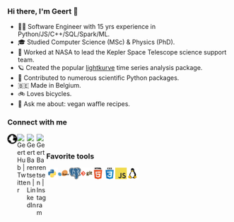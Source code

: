 ### Hi there, I'm Geert 👋

- 👨‍💻 Software Engineer with 15 yrs experience in Python/JS/C++/SQL/Spark/ML.
- 🎓 Studied Computer Science (MSc) & Physics (PhD).
- 🚀 Worked at NASA to lead the Kepler Space Telescope science support team.
- 🪐 Created the popular [lightkurve](https://github.com/lightkurve/lightkurve) time series analysis package.
- 🐍 Contributed to numerous scientific Python packages.
- 🇧🇪 Made in Belgium.
- 🚲 Loves bicycles.
- 💬 Ask me about: vegan waffle recipes.

### Connect with me

[<img align="left" alt="geert.io" width="22px" src="https://raw.githubusercontent.com/iconic/open-iconic/master/svg/globe.svg" />][website]
[<img align="left" alt="GeertHub | Twitter" width="22px" src="https://cdn.jsdelivr.net/npm/simple-icons@v3/icons/twitter.svg" />][twitter]
[<img align="left" alt="Geert Barentsen | LinkedIn" width="22px" src="https://cdn.jsdelivr.net/npm/simple-icons@v3/icons/linkedin.svg" />][linkedin]
[<img align="left" alt="Geert Barentsen | Instagram" width="22px" src="https://cdn.jsdelivr.net/npm/simple-icons@v3/icons/instagram.svg" />][instagram]

<br/>

### Favorite tools

<img align="left" alt="Python" width="26px" src="https://raw.githubusercontent.com/github/explore/80688e429a7d4ef2fca1e82350fe8e3517d3494d/topics/python/python.png">
<img align="left" alt="SciKit-Learn" width="26px" src="https://raw.githubusercontent.com/github/explore/80688e429a7d4ef2fca1e82350fe8e3517d3494d/topics/scikit-learn/scikit-learn.png">
<img align="left" alt="PostgreSQL" width="26px" src="https://raw.githubusercontent.com/github/explore/80688e429a7d4ef2fca1e82350fe8e3517d3494d/topics/postgresql/postgresql.png">
<img align="left" alt="Git" width="26px" src="https://raw.githubusercontent.com/github/explore/80688e429a7d4ef2fca1e82350fe8e3517d3494d/topics/git/git.png">
<img align="left" alt="HTML5" width="26px" src="https://raw.githubusercontent.com/github/explore/80688e429a7d4ef2fca1e82350fe8e3517d3494d/topics/html/html.png">
<img align="left" alt="CSS3" width="26px" src="https://raw.githubusercontent.com/github/explore/80688e429a7d4ef2fca1e82350fe8e3517d3494d/topics/css/css.png">
<img align="left" alt="JavaScript" width="26px" src="https://raw.githubusercontent.com/github/explore/80688e429a7d4ef2fca1e82350fe8e3517d3494d/topics/javascript/javascript.png">
<img align="left" alt="Linux" width="26px" src="https://raw.githubusercontent.com/github/explore/80688e429a7d4ef2fca1e82350fe8e3517d3494d/topics/linux/linux.png">


[website]: https://geert.io
[twitter]: https://twitter.com/GeertHub
[instagram]: https://www.instagram.com/geerthub/
[linkedin]: https://www.linkedin.com/in/barentsen/
